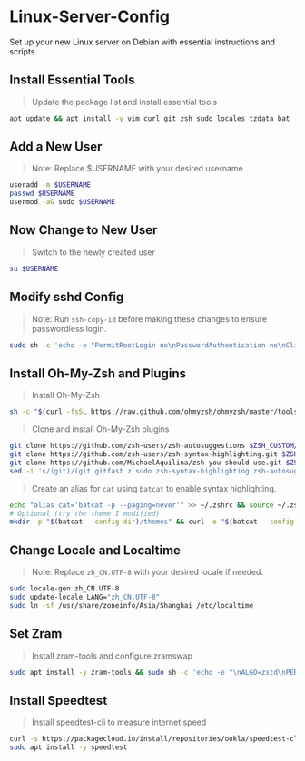 # Linux-Server-Config

Set up your new Linux server on Debian with essential instructions and scripts.

## Install Essential Tools

> Update the package list and install essential tools


```bash
apt update && apt install -y vim curl git zsh sudo locales tzdata bat
```

## Add a New User

> Note: Replace $USERNAME with your desired username.

```bash
useradd -m $USERNAME
passwd $USERNAME
usermod -aG sudo $USERNAME
```

## Now Change to New User

> Switch to the newly created user

```bash
su $USERNAME
```

## Modify sshd Config

> Note: Run `ssh-copy-id` before making these changes to ensure passwordless login.

```bash
sudo sh -c 'echo -e "PermitRootLogin no\nPasswordAuthentication no\nClientAliveInterval 30" >> /etc/ssh/sshd_config.d/custom.conf' && sudo systemctl restart sshd
```

## Install Oh-My-Zsh and Plugins

> Install Oh-My-Zsh

```bash
sh -c "$(curl -fsSL https://raw.github.com/ohmyzsh/ohmyzsh/master/tools/install.sh)"
```

> Clone and install Oh-My-Zsh plugins

```zsh
git clone https://github.com/zsh-users/zsh-autosuggestions $ZSH_CUSTOM/plugins/zsh-autosuggestions
git clone https://github.com/zsh-users/zsh-syntax-highlighting.git $ZSH_CUSTOM/plugins/zsh-syntax-highlighting
git clone https://github.com/MichaelAquilina/zsh-you-should-use.git $ZSH_CUSTOM/plugins/zsh-you-should-use
sed -i 's/(git)/(git gitfast z sudo zsh-syntax-highlighting zsh-autosuggestions zsh-you-should-use docker)/g' ~/.zshrc && source ~/.zshrc
```

> Create an alias for `cat` using `batcat` to enable syntax highlighting.

```zsh
echo "alias cat='batcat -p --paging=never'" >> ~/.zshrc && source ~/.zshrc
# Optional (try the theme I modified)
mkdir -p "$(batcat --config-dir)/themes" && curl -o "$(batcat --config-dir)/themes"/Vim.tmTheme https://raw.githubusercontent.com/moesnow/Linux-Server-Config/main/Vim.tmTheme && batcat cache --build && echo "alias cat='batcat -p --paging=never --theme Vim'" >> ~/.zshrc && source ~/.zshrc
```

## Change Locale and Localtime

> Note: Replace `zh_CN.UTF-8` with your desired locale if needed.

```bash
sudo locale-gen zh_CN.UTF-8
sudo update-locale LANG="zh_CN.UTF-8"
sudo ln -sf /usr/share/zoneinfo/Asia/Shanghai /etc/localtime
```

## Set Zram

> Install zram-tools and configure zramswap

```bash
sudo apt install -y zram-tools && sudo sh -c 'echo -e "\nALGO=zstd\nPERCENT=60" >> /etc/default/zramswap' && sudo systemctl reload zramswap.service
```

## Install Speedtest

> Install speedtest-cli to measure internet speed

```bash
curl -s https://packagecloud.io/install/repositories/ookla/speedtest-cli/script.deb.sh | sudo bash
sudo apt install -y speedtest
```
